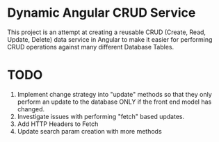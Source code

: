 # Dynamic Angular CRUD Service
This project is an attempt at creating a reusable CRUD (Create, Read, Update, Delete) data service in Angular to make it easier for performing CRUD operations against many different Database Tables.

# TODO
1. Implement change strategy into "update" methods so that they only perform an update to the database ONLY if the front end model has changed.
2. Investigate issues with performing "fetch" based updates.
3. Add HTTP Headers to Fetch
4. Update search param creation with more methods

